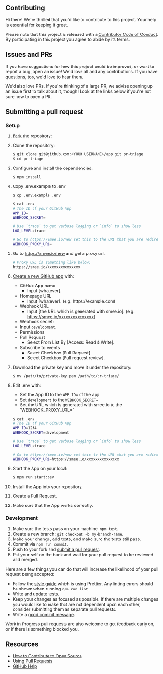 ## Contributing

[fork]: /fork

[pr]: /compare

[style]: https://prettier.io/

[code-of-conduct]: CODE_OF_CONDUCT.md

Hi there! We're thrilled that you'd like to contribute to this project. Your help is essential for keeping it great.

Please note that this project is released with a [Contributor Code of Conduct][code-of-conduct]. By participating in this project you agree to abide by its terms.

## Issues and PRs

If you have suggestions for how this project could be improved, or want to report a bug, open an issue! We'd love all and any contributions. If you have questions, too, we'd love to hear them.

We'd also love PRs. If you're thinking of a large PR, we advise opening up an issue first to talk about it, though! Look at the links below if you're not sure how to open a PR.

## Submitting a pull request

### Setup

1.  [Fork][fork] the repository:

2.  Clone the repository:

    ```bash
    $ git clone git@github.com:<YOUR USERNAME>/app.git pr-triage
    $ cd pr-triage
    ```

3.  Configure and install the dependencies:

    ```bash
    $ npm install
    ```

4.  Copy .env.example to .env

    ```bash
    $ cp .env.example .env
    ```

    ```bash
    $ cat .env
    # The ID of your GitHub App
    APP_ID=
    WEBHOOK_SECRET=

    # Use `trace` to get verbose logging or `info` to show less
    LOG_LEVEL=trace

    # Go to https://smee.io/new set this to the URL that you are redirected to.
    WEBHOOK_PROXY_URL=
    ```

5.  Go to <https://smee.io/new> and get a proxy url:

    ```bash
    # Proxy URL is something like below:
    https://smee.io/xxxxxxxxxxxxxxx
    ```

6.  [Create a new GitHub app](https://github.com/settings/apps/new) with:

    -   GitHub App name
        -   Input [whatever].
    -   Homepage URL
        -   Input [whatever]. (e.g. <https://example.com>)
    -   Webhook URL
        -   Input [the URL which is generated with smee.io]. (e.g. <https://smee.io/xxxxxxxxxxxxxxx>)
    -   Webhook secret:
    -   Input `development`.
    -   Permissions
    -   Pull Request
        -   Select From List By [Access: Read & Write].
    -   Subscribe to events
        -   Select Checkbox [Pull Request].
        -   Select Checkbox [Pull request review].

7.  Download the private key and move it under the repository:

    ```bash
    $ mv /path/to/private-key.pem /path/to/pr-triage/   
    ```

8.  Edit .env with:

    -   Set the App ID to the `APP_ID=` of the app
    -   Set `development` to the `WEBHOOK_SECRET=`
    -   Set the URL which is generated with smee.io to the \`WEBHOOK_PROXY_URL=`

    ```bash
    $ cat .env
    # The ID of your GitHub App
    APP_ID=1234
    WEBHOOK_SECRET=development

    # Use `trace` to get verbose logging or `info` to show less
    LOG_LEVEL=trace

    # Go to https://smee.io/new set this to the URL that you are redirected to.
    WEBHOOK_PROXY_URL=https://smee.io/xxxxxxxxxxxxxxx
    ```

9.  Start the App on your local:

    ```bash
    $ npm run start:dev
    ```

10. Install the App into your repository.
11. Create a Pull Request.
12. Make sure that the App works correctly.

### Development

1.  Make sure the tests pass on your machine: `npm test`.
2.  Create a new branch: `git checkout -b my-branch-name`.
3.  Make your change, add tests, and make sure the tests still pass.
4.  Commit via `npm run commit`.
5.  Push to your fork and [submit a pull request][pr].
6.  Pat your self on the back and wait for your pull request to be reviewed and merged.

Here are a few things you can do that will increase the likelihood of your pull request being accepted:

-   Follow the [style guide][style] which is using Prettier. Any linting errors should be shown when running `npm run lint`.
-   Write and update tests.
-   Keep your changes as focused as possible. If there are multiple changes you would like to make that are not dependent upon each other, consider submitting them as separate pull requests.
-   Write a [good commit message](http://tbaggery.com/2008/04/19/a-note-about-git-commit-messages.html).

Work in Progress pull requests are also welcome to get feedback early on, or if there is something blocked you.

## Resources

-   [How to Contribute to Open Source](https://opensource.guide/how-to-contribute/)
-   [Using Pull Requests](https://help.github.com/articles/about-pull-requests/)
-   [GitHub Help](https://help.github.com)
